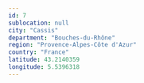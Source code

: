 ```yaml
---
id: 7
sublocation: null
city: "Cassis"
department: "Bouches-du-Rhône"
region: "Provence-Alpes-Côte d'Azur"
country: "France"
latitude: 43.2140359
longitude: 5.5396318
---
```

